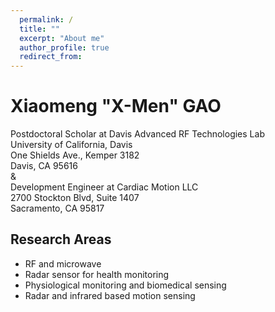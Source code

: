 ```yaml
---
  permalink: /
  title: ""
  excerpt: "About me"
  author_profile: true
  redirect_from: 
---
```


# **Xiaomeng "X-Men" GAO**<br/>

Postdoctoral Scholar at Davis Advanced RF Technologies Lab <br/>
University of California, Davis <br/>
One Shields Ave., Kemper 3182 <br/>
Davis, CA 95616 <br/>
& <br/>
Development Engineer at Cardiac Motion LLC <br/>
2700 Stockton Blvd, Suite 1407 <br/>
Sacramento, CA 95817 <br/>

## Research Areas
* RF and microwave
* Radar sensor for health monitoring 
* Physiological monitoring and biomedical sensing
* Radar and infrared based motion sensing
